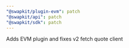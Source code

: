 ```yaml
---
"@swapkit/plugin-evm": patch
"@swapkit/api": patch
"@swapkit/sdk": patch
---
```


Adds EVM plugin and fixes v2 fetch quote client
